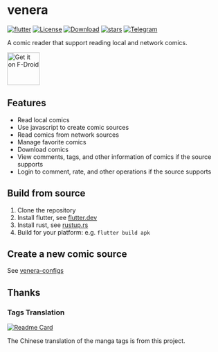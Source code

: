 # venera

[![flutter](https://img.shields.io/badge/flutter-3.27.1-blue)](https://flutter.dev/)
[![License](https://img.shields.io/github/license/venera-app/venera)](https://github.com/venera-app/venera/blob/master/LICENSE)
[![Download](https://img.shields.io/github/v/release/venera-app/venera)](https://github.com/venera-app/venera/releases)
[![stars](https://img.shields.io/github/stars/venera-app/venera?style=flat)](https://github.com/venera-app/venera/stargazers)
[![Telegram](https://img.shields.io/badge/Telegram-2CA5E0?style=flat&logo=telegram&logoColor=white)](https://t.me/+Ws-IpmUutzkxMjhl)

A comic reader that support reading local and network comics.

[<img src="https://fdroid.gitlab.io/artwork/badge/get-it-on.png"
     alt="Get it on F-Droid"
     height="75">](https://f-droid.org/packages/com.github.wgh136.venera/)

## Features

- Read local comics
- Use javascript to create comic sources
- Read comics from network sources
- Manage favorite comics
- Download comics
- View comments, tags, and other information of comics if the source supports
- Login to comment, rate, and other operations if the source supports

## Build from source

1. Clone the repository
2. Install flutter, see [flutter.dev](https://flutter.dev/docs/get-started/install)
3. Install rust, see [rustup.rs](https://rustup.rs/)
4. Build for your platform: e.g. `flutter build apk`

## Create a new comic source

See [venera-configs](https://github.com/venera-app/venera-configs)

## Thanks

### Tags Translation
[![Readme Card](https://github-readme-stats.vercel.app/api/pin/?username=EhTagTranslation&repo=Database)](https://github.com/EhTagTranslation/Database)

The Chinese translation of the manga tags is from this project.
